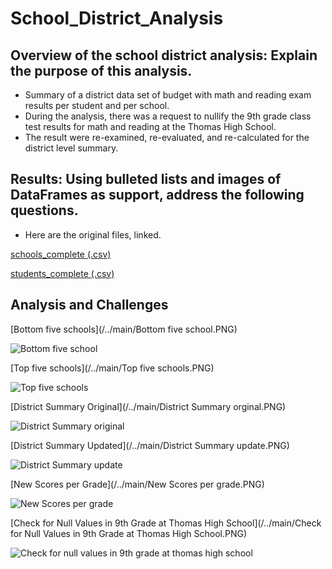 # School_District_Analysis

## Overview of the school district analysis: Explain the purpose of this analysis.
- Summary of a district data set of budget with math and reading exam results per student and per school. 
- During the analysis, there was a request to nullify the 9th grade class test results for math and reading at the Thomas High School. 
- The result were re-examined, re-evaluated, and re-calculated for the district level summary.

## Results: Using bulleted lists and images of DataFrames as support, address the following questions.

 - Here are the original files, linked.
 
 [schools_complete (.csv)](/../main/schools_complete.csv)
 
 [students_complete (.csv)](/../main/students_complete.csv)
 

## Analysis and Challenges

[Bottom five schools](/../main/Bottom five school.PNG)

![Bottom five school](https://user-images.githubusercontent.com/90878973/138029888-f2cd0ad0-98a2-41f1-8233-68ce1735f7f5.PNG)


[Top five schools](/../main/Top five schools.PNG)

![Top five schools](https://user-images.githubusercontent.com/90878973/138029907-10b9cb7d-6f99-4570-aa74-3039def031ec.PNG)


[District Summary Original](/../main/District Summary orginal.PNG)

![District Summary original](https://user-images.githubusercontent.com/90878973/138029921-ef940c52-7eed-45f4-98cc-d54176bb7bc2.PNG)


[District Summary Updated](/../main/District Summary update.PNG)

![District Summary update](https://user-images.githubusercontent.com/90878973/138029937-6727426f-dd8d-4ae4-96e5-64b5fd35baf2.PNG)


[New Scores per Grade](/../main/New Scores per grade.PNG)

![New Scores per grade](https://user-images.githubusercontent.com/90878973/138029943-cbe3982f-ea56-4cdf-851d-9e92f4e42d66.PNG)


[Check for Null Values in 9th Grade at Thomas High School](/../main/Check for Null Values in 9th Grade at Thomas High School.PNG)

![Check for null values in 9th grade at thomas high school](https://user-images.githubusercontent.com/90878973/138029962-a879a97e-a865-452b-a975-54766e9246d8.PNG)

